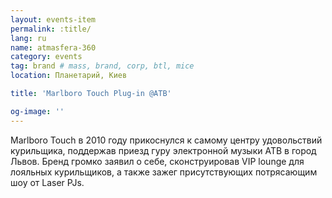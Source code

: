 ```yaml
---
layout: events-item
permalink: :title/
lang: ru
name: atmasfera-360
category: events
tag: brand # mass, brand, corp, btl, mice
location: Планетарий, Киев

title: 'Marlboro Touch Plug-in @ATB'

og-image: ''
---
```


Marlboro Touch в 2010 году прикоснулся к самому центру удовольствий курильщика, поддержав приезд гуру электронной музыки ATB в город Львов. Бренд громко заявил о себе, сконструировав VIP lounge для лояльных курильщиков, а также зажег присутствующих потрясающим шоу от Laser PJs.

